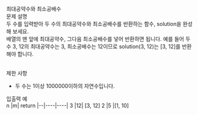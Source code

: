 최대공약수와 최소공배수<br>
문제 설명<br>
두 수를 입력받아 두 수의 최대공약수와 최소공배수를 반환하는 함수, solution을 완성해 보세요.<br> 배열의 맨 앞에 최대공약수, 그다음 최소공배수를 넣어 반환하면 됩니다. 예를 들어 두 수 3, 12의 최대공약수는 3, 최소공배수는 12이므로 solution(3, 12)는 [3, 12]를 반환해야 합니다.<br><br>

제한 사항<br>
- 두 수는 1이상 1000000이하의 자연수입니다.

입출력 예<br>
n	|m|	return
|--|----|----|
3	|12|	[3, 12]
2	|5	|[1, 10]